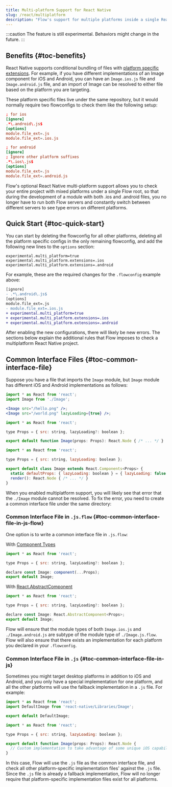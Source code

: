 ```yaml
---
title: Multi-platform Support for React Native
slug: /react/multiplatform
description: "Flow's support for multiple platforms inside a single React Native codebase"
---
```


:::caution
The feature is still experimental. Behaviors might change in the future.
:::

## Benefits {#toc-benefits}

React Native supports conditional bundling of files with [platform specific extensions](https://reactnative.dev/docs/platform-specific-code#platform-specific-extensions). For example, if you have different implementations of an Image component for iOS and Android, you can have an `Image.ios.js` file and `Image.android.js` file, and an import of Image can be resolved to either file based on the platform you are targeting.

These platform specific files live under the same repository, but it would normally require two flowconfigs to check them like the following setup:

```toml title=.flowconfig
; for ios
[ignore]
.*\.android\.js$
[options]
module.file_ext=.js
module.file_ext=.ios.js
```

```toml title=.flowconfig.android
; for android
[ignore]
; Ignore other platform suffixes
.*\.ios\.js$
[options]
module.file_ext=.js
module.file_ext=.android.js
```

Flow's optional React Native multi-platform support allows you to check your entire project with mixed platforms under a single Flow root, so that during the development of a module with both .ios and .android files, you no longer have to run both Flow servers and constantly switch between different servers to see type errors on different platforms.

## Quick Start {#toc-quick-start}

You can start by deleting the flowconfig for all other platforms, deleting all the platform specific configs in the only remaining flowconfig, and add the following new lines to the `options` section:

```
experimental.multi_platform=true
experimental.multi_platform.extensions=.ios
experimental.multi_platform.extensions=.android
```

For example, these are the required changes for the `.flowconfig` example above:

```diff title=.flowconfig
[ignore]
- .*\.android\.js$
[options]
module.file_ext=.js
- module.file_ext=.ios.js
+ experimental.multi_platform=true
+ experimental.multi_platform.extensions=.ios
+ experimental.multi_platform.extensions=.android
```

After enabling the new configurations, there will likely be new errors. The sections below explain the additional rules that Flow imposes to check a multiplatform React Native project.

## Common Interface Files {#toc-common-interface-file}

Suppose you have a file that imports the `Image` module, but `Image` module has different iOS and Android implementations as follows:

```jsx title=MyReactNativeApp.js
import * as React from 'react';
import Image from './Image';

<Image src="/hello.png" />;
<Image src="/world.png" lazyLoading={true} />;
```

```jsx title=Image.ios.js
import * as React from 'react';

type Props = { src: string, lazyLoading?: boolean };

export default function Image(props: Props): React.Node { /* ... */ }
```

```jsx title=Image.android.js
import * as React from 'react';

type Props = { src: string, lazyLoading: boolean };

export default class Image extends React.Components<Props> {
  static defaultProps: { lazyLoading: boolean } = { lazyLoading: false };
  render(): React.Node { /* ... */ }
}
```

When you enabled multiplatform support, you will likely see that error that the `./Image` module cannot be resolved. To fix the error, you need to create a common interface file under the same directory:

### Common Interface File in `.js.flow` {#toc-common-interface-file-in-js-flow}

One option is to write a common interface file in `.js.flow`:

With [Component Types](../component-types)
```jsx title=Image.js.flow
import * as React from 'react';

type Props = { src: string, lazyLoading?: boolean };

declare const Image: component(...Props);
export default Image;
```

With [React.AbstractComponent](../types#toc-react-abstractcomponent)
```jsx title=Image.js.flow
import * as React from 'react';

type Props = { src: string, lazyLoading?: boolean };

declare const Image: React.AbstractComponent<Props>;
export default Image;
```

Flow will ensure that the module types of both `Image.ios.js` and `./Image.android.js` are subtype of the module type of `./Image.js.flow`. Flow will also ensure that there exists an implementation for each platform you declared in your `.flowconfig`.

### Common Interface File in `.js` {#toc-common-interface-file-in-js}

Sometimes you might target desktop platforms in addition to iOS and Android, and you only have a special implementation for one platform, and all the other platforms will use the fallback implementation in a `.js` file. For example:

```jsx title=Image.js
import * as React from 'react';
import DefaultImage from 'react-native/Libraries/Image';

export default DefaultImage;
```

```jsx title=Image.ios.js
import * as React from 'react';

type Props = { src: string, lazyLoading: boolean };

export default function Image(props: Props): React.Node {
  // Custom implementation to take advantage of some unique iOS capabilities
}
```

In this case, Flow will use the `.js` file as the common interface file, and check all other platform-specific implementation files' against the `.js` file. Since the `.js` file is already a fallback implementation, Flow will no longer require that platform-specific implementation files exist for all platforms.
